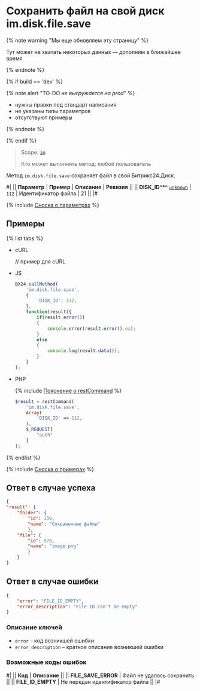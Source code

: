 # Сохранить файл на свой диск im.disk.file.save

{% note warning "Мы еще обновляем эту страницу" %}

Тут может не хватать некоторых данных — дополним в ближайшее время

{% endnote %}

{% if build == 'dev' %}

{% note alert "TO-DO _не выгружается на prod_" %}

- нужны правки под стандарт написания
- не указаны типы параметров
- отсутствуют примеры

{% endnote %}

{% endif %}

> Scope: [`im`](../../scopes/permissions.md)
>
> Кто может выполнять метод: любой пользователь

Метод `im.disk.file.save` сохраняет файл в свой Битрикс24.Диск.

#|
|| **Параметр** | **Пример** | **Описание** | **Ревизия** ||
|| **DISK_ID^*^**
[`unknown`](../../data-types.md) | `112` | Идентификатор файла | 21 ||
|#

{% include [Сноска о параметрах](../../../_includes/required.md) %}

## Примеры

{% list tabs %}

- cURL

    // пример для cURL

- JS

    ```javascript
    BX24.callMethod(
        'im.disk.file.save',
        {
            'DISK_ID': 112,
        },
        function(result){
            if(result.error())
            {
                console.error(result.error().ex);
            }
            else
            {
                console.log(result.data());
            }
        }
    );
    ```

- PHP

    {% include [Пояснение о restCommand](../_includes/rest-command.md) %}

    ```php
    $result = restCommand(
        'im.disk.file.save',
        Array(
            'DISK_ID' => 112,
        ),
        $_REQUEST[
            "auth"
        ]
    );
    ```

{% endlist %}

{% include [Сноска о примерах](../../../_includes/examples.md) %}

## Ответ в случае успеха

```json
{
"result": {
    "folder": {
        "id": 130,
        "name": "Сохраненные файлы"
        },
    "file": {
        "id": 578,
        "name": "image.png"
        }
    }
}
```

## Ответ в случае ошибки

```json
{
    "error": "FILE_ID_EMPTY",
    "error_description": "File ID can't be empty"
}
```

### Описание ключей

- `error` – код возникшей ошибки
- `error_description` – краткое описание возникшей ошибки

### Возможные коды ошибок

#|
|| **Код** | **Описание** ||
|| **FILE_SAVE_ERROR** | Файл не удалось сохранить ||
|| **FILE_ID_EMPTY** | Не передан идентификатор файла ||
|#

